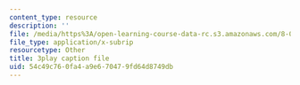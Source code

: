 ```yaml
---
content_type: resource
description: ''
file: /media/https%3A/open-learning-course-data-rc.s3.amazonaws.com/8-06-quantum-physics-iii-spring-2018/54c49c760fa4a9e670479fd64d8749db_5s6rUYpVYjg.srt
file_type: application/x-subrip
resourcetype: Other
title: 3play caption file
uid: 54c49c76-0fa4-a9e6-7047-9fd64d8749db
---
```

